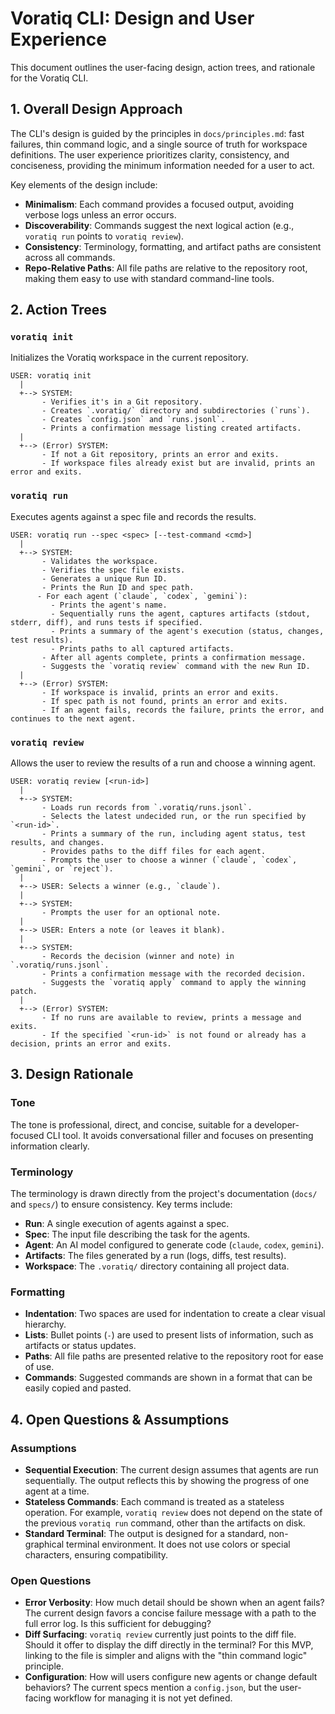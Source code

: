 # Voratiq CLI: Design and User Experience

This document outlines the user-facing design, action trees, and rationale for the Voratiq CLI.

## 1. Overall Design Approach

The CLI's design is guided by the principles in `docs/principles.md`: fast failures, thin command logic, and a single source of truth for workspace definitions. The user experience prioritizes clarity, consistency, and conciseness, providing the minimum information needed for a user to act.

Key elements of the design include:

- **Minimalism**: Each command provides a focused output, avoiding verbose logs unless an error occurs.
- **Discoverability**: Commands suggest the next logical action (e.g., `voratiq run` points to `voratiq review`).
- **Consistency**: Terminology, formatting, and artifact paths are consistent across all commands.
- **Repo-Relative Paths**: All file paths are relative to the repository root, making them easy to use with standard command-line tools.

## 2. Action Trees

### `voratiq init`

Initializes the Voratiq workspace in the current repository.

```
USER: voratiq init
  |
  +--> SYSTEM:
       - Verifies it's in a Git repository.
       - Creates `.voratiq/` directory and subdirectories (`runs`).
       - Creates `config.json` and `runs.jsonl`.
       - Prints a confirmation message listing created artifacts.
  |
  +--> (Error) SYSTEM:
       - If not a Git repository, prints an error and exits.
       - If workspace files already exist but are invalid, prints an error and exits.
```

### `voratiq run`

Executes agents against a spec file and records the results.

```
USER: voratiq run --spec <spec> [--test-command <cmd>]
  |
  +--> SYSTEM:
       - Validates the workspace.
       - Verifies the spec file exists.
       - Generates a unique Run ID.
       - Prints the Run ID and spec path.
      - For each agent (`claude`, `codex`, `gemini`):
         - Prints the agent's name.
         - Sequentially runs the agent, captures artifacts (stdout, stderr, diff), and runs tests if specified.
         - Prints a summary of the agent's execution (status, changes, test results).
         - Prints paths to all captured artifacts.
       - After all agents complete, prints a confirmation message.
       - Suggests the `voratiq review` command with the new Run ID.
  |
  +--> (Error) SYSTEM:
       - If workspace is invalid, prints an error and exits.
       - If spec path is not found, prints an error and exits.
       - If an agent fails, records the failure, prints the error, and continues to the next agent.
```

### `voratiq review`

Allows the user to review the results of a run and choose a winning agent.

```
USER: voratiq review [<run-id>]
  |
  +--> SYSTEM:
       - Loads run records from `.voratiq/runs.jsonl`.
       - Selects the latest undecided run, or the run specified by `<run-id>`.
       - Prints a summary of the run, including agent status, test results, and changes.
       - Provides paths to the diff files for each agent.
       - Prompts the user to choose a winner (`claude`, `codex`, `gemini`, or `reject`).
  |
  +--> USER: Selects a winner (e.g., `claude`).
  |
  +--> SYSTEM:
       - Prompts the user for an optional note.
  |
  +--> USER: Enters a note (or leaves it blank).
  |
  +--> SYSTEM:
       - Records the decision (winner and note) in `.voratiq/runs.jsonl`.
       - Prints a confirmation message with the recorded decision.
       - Suggests the `voratiq apply` command to apply the winning patch.
  |
  +--> (Error) SYSTEM:
       - If no runs are available to review, prints a message and exits.
       - If the specified `<run-id>` is not found or already has a decision, prints an error and exits.
```

## 3. Design Rationale

### Tone

The tone is professional, direct, and concise, suitable for a developer-focused CLI tool. It avoids conversational filler and focuses on presenting information clearly.

### Terminology

The terminology is drawn directly from the project's documentation (`docs/` and `specs/`) to ensure consistency. Key terms include:

- **Run**: A single execution of agents against a spec.
- **Spec**: The input file describing the task for the agents.
- **Agent**: An AI model configured to generate code (`claude`, `codex`, `gemini`).
- **Artifacts**: The files generated by a run (logs, diffs, test results).
- **Workspace**: The `.voratiq/` directory containing all project data.

### Formatting

- **Indentation**: Two spaces are used for indentation to create a clear visual hierarchy.
- **Lists**: Bullet points (`-`) are used to present lists of information, such as artifacts or status updates.
- **Paths**: All file paths are presented relative to the repository root for ease of use.
- **Commands**: Suggested commands are shown in a format that can be easily copied and pasted.

## 4. Open Questions & Assumptions

### Assumptions

- **Sequential Execution**: The current design assumes that agents are run sequentially. The output reflects this by showing the progress of one agent at a time.
- **Stateless Commands**: Each command is treated as a stateless operation. For example, `voratiq review` does not depend on the state of the previous `voratiq run` command, other than the artifacts on disk.
- **Standard Terminal**: The output is designed for a standard, non-graphical terminal environment. It does not use colors or special characters, ensuring compatibility.

### Open Questions

- **Error Verbosity**: How much detail should be shown when an agent fails? The current design favors a concise failure message with a path to the full error log. Is this sufficient for debugging?
- **Diff Surfacing**: `voratiq review` currently just points to the diff file. Should it offer to display the diff directly in the terminal? For this MVP, linking to the file is simpler and aligns with the "thin command logic" principle.
- **Configuration**: How will users configure new agents or change default behaviors? The current specs mention a `config.json`, but the user-facing workflow for managing it is not yet defined.
